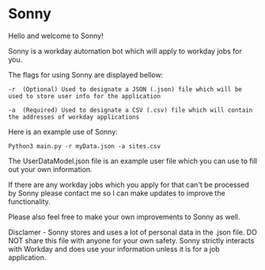 # Sonny

Hello and welcome to Sonny!

Sonny is a workday automation bot which will apply to workday jobs for you.

The flags for using Sonny are displayed bellow:
  
    -r  (Optional) Used to designate a JSON (.json) file which will be used to store user info for the application
  
    -a  (Required) Used to designate a CSV (.csv) file which will contain the addresses of workday applications
  
Here is an example use of Sonny:

    Python3 main.py -r myData.json -a sites.csv

The UserDataModel.json file is an example user file which you can use to fill out your own information.

If there are any workday jobs which you apply for that can't be processed by Sonny please contact me so I can make updates to improve the functionality.

Please also feel free to make your own improvements to Sonny as well.

Disclamer - Sonny stores and uses a lot of personal data in the .json file. DO NOT share this file with anyone for your own safety. Sonny strictly interacts with Workday and does use your information unless it is for a job application. 
